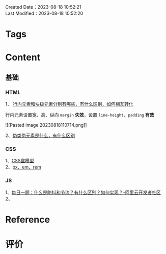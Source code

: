 Created Date：2023-08-18 10:52:21  
Last Modified：2023-08-18 10:52:20

# Tags

# Content

## 基础

### HTML

1、 [行内元素和块级元素分别有哪些，有什么区别，如何相互转化](https://juejin.cn/post/7095899257072254989#heading-10)  

行内元素设置宽、高、纵向 `margin` **失效**，设置 `line-height`、`padding` **有效**  

![[Pasted image 20230818110714.png]]  

2、[伪类伪元素是什么，有什么区别](https://www.yuque.com/vitoli/qianmianji/xlarzg#DOkkY)

### CSS

1、[CSS盒模型](https://www.yuque.com/vitoli/qianmianji/xlarzg#GTkgX)  
2、[px、em、rem](https://juejin.cn/post/7098689890933538853#heading-1)

### JS

1、[每日一题：什么是防抖和节流？有什么区别？如何实现？-阿里云开发者社区](https://developer.aliyun.com/article/1073609)  
2、

# Reference

# 评价
